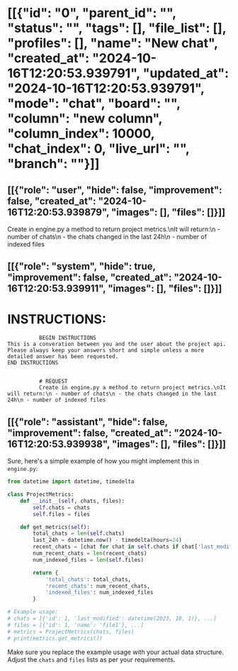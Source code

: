 # [[{"id": "0", "parent_id": "", "status": "", "tags": [], "file_list": [], "profiles": [], "name": "New chat", "created_at": "2024-10-16T12:20:53.939791", "updated_at": "2024-10-16T12:20:53.939791", "mode": "chat", "board": "<none>", "column": "new column", "column_index": 10000, "chat_index": 0, "live_url": "", "branch": ""}]]
## [[{"role": "user", "hide": false, "improvement": false, "created_at": "2024-10-16T12:20:53.939879", "images": [], "files": []}]]
Create in engine.py a method to return project metrics.\nIt will return:\n - number of chats\n - the chats changed in the last 24h\n - number of indexed files
## [[{"role": "system", "hide": true, "improvement": false, "created_at": "2024-10-16T12:20:53.939911", "images": [], "files": []}]]
# INSTRUCTIONS:
              
              BEGIN INSTRUCTIONS
    This is a converation between you and the user about the project api.
    Please always keep your answers short and simple unless a more detailed answer has been requested.
    END INSTRUCTIONS
    

              # REQUEST
              Create in engine.py a method to return project metrics.\nIt will return:\n - number of chats\n - the chats changed in the last 24h\n - number of indexed files
              
## [[{"role": "assistant", "hide": false, "improvement": false, "created_at": "2024-10-16T12:20:53.939938", "images": [], "files": []}]]
Sure, here's a simple example of how you might implement this in `engine.py`:

```python
from datetime import datetime, timedelta

class ProjectMetrics:
    def __init__(self, chats, files):
        self.chats = chats
        self.files = files

    def get_metrics(self):
        total_chats = len(self.chats)
        last_24h = datetime.now() - timedelta(hours=24)
        recent_chats = [chat for chat in self.chats if chat['last_modified'] >= last_24h]
        num_recent_chats = len(recent_chats)
        num_indexed_files = len(self.files)

        return {
            'total_chats': total_chats,
            'recent_chats': num_recent_chats,
            'indexed_files': num_indexed_files
        }

# Example usage:
# chats = [{'id': 1, 'last_modified': datetime(2023, 10, 1)}, ...]
# files = [{'id': 1, 'name': 'file1'}, ...]
# metrics = ProjectMetrics(chats, files)
# print(metrics.get_metrics())
```

Make sure you replace the example usage with your actual data structure. Adjust the `chats` and `files` lists as per your requirements.
